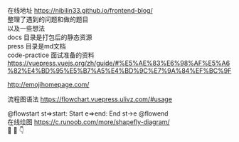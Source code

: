 
在线地址 https://nibilin33.github.io/frontend-blog/     
整理了遇到的问题和做的题目         
以及一些想法   
docs 目录是打包后的静态资源         
press 目录是md文档      
code-practice 面试准备的资料        
https://vuepress.vuejs.org/zh/guide/#%E5%AE%83%E6%98%AF%E5%A6%82%E4%BD%95%E5%B7%A5%E4%BD%9C%E7%9A%84%EF%BC%9F

http://emojihomepage.com/

流程图语法 https://flowchart.vuepress.ulivz.com/#usage     

@flowstart
st=>start: Start
e=>end: End
st->e
@flowend  
在线绘图 https://c.runoob.com/more/shapefly-diagram/        
<span class="emoj">🔞</span>
<span class="emoj">🙉</span>
<span class="emoj">👇</span> 